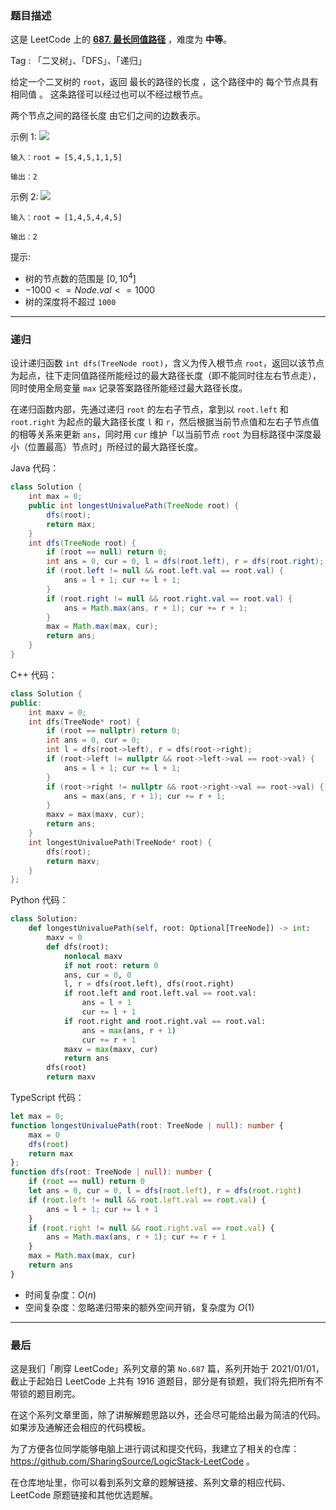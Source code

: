 ### 题目描述

这是 LeetCode 上的 **[687. 最长同值路径](https://leetcode.cn/problems/longest-univalue-path/solution/by-ac_oier-8ue8/)** ，难度为 **中等**。

Tag : 「二叉树」、「DFS」、「递归」



给定一个二叉树的 `root`，返回 最长的路径的长度 ，这个路径中的 每个节点具有相同值 。 这条路径可以经过也可以不经过根节点。

两个节点之间的路径长度 由它们之间的边数表示。

示例 1:
![](https://assets.leetcode.com/uploads/2020/10/13/ex1.jpg)
```
输入：root = [5,4,5,1,1,5]

输出：2
```
示例 2:
![](https://assets.leetcode.com/uploads/2020/10/13/ex2.jpg)
```
输入：root = [1,4,5,4,4,5]

输出：2
```

提示:
* 树的节点数的范围是 $[0, 10^4] $
* $-1000 <= Node.val <= 1000$
* 树的深度将不超过 `1000` 

---

### 递归

设计递归函数 `int dfs(TreeNode root)`，含义为传入根节点 `root`，返回以该节点为起点，往下走同值路径所能经过的最大路径长度（即不能同时往左右节点走），同时使用全局变量 `max` 记录答案路径所能经过最大路径长度。

在递归函数内部，先通过递归 `root` 的左右子节点，拿到以 `root.left` 和 `root.right` 为起点的最大路径长度 `l` 和 `r`，然后根据当前节点值和左右子节点值的相等关系来更新 `ans`，同时用 `cur` 维护「以当前节点 `root` 为目标路径中深度最小（位置最高）节点时」所经过的最大路径长度。

Java 代码：
```Java
class Solution {
    int max = 0;
    public int longestUnivaluePath(TreeNode root) {
        dfs(root);
        return max;
    }
    int dfs(TreeNode root) {
        if (root == null) return 0;
        int ans = 0, cur = 0, l = dfs(root.left), r = dfs(root.right);
        if (root.left != null && root.left.val == root.val) {
            ans = l + 1; cur += l + 1;
        }
        if (root.right != null && root.right.val == root.val) {
            ans = Math.max(ans, r + 1); cur += r + 1;
        }
        max = Math.max(max, cur);
        return ans;
    }
}
```
C++ 代码：
```C++
class Solution {
public:
    int maxv = 0;
    int dfs(TreeNode* root) {
        if (root == nullptr) return 0;
        int ans = 0, cur = 0;
        int l = dfs(root->left), r = dfs(root->right);
        if (root->left != nullptr && root->left->val == root->val) {
            ans = l + 1; cur += l + 1;
        }
        if (root->right != nullptr && root->right->val == root->val) {
            ans = max(ans, r + 1); cur += r + 1;
        }
        maxv = max(maxv, cur);
        return ans;
    }
    int longestUnivaluePath(TreeNode* root) {
        dfs(root);
        return maxv;
    }
};
```
Python 代码：
```Python
class Solution:
    def longestUnivaluePath(self, root: Optional[TreeNode]) -> int:
        maxv = 0
        def dfs(root):
            nonlocal maxv
            if not root: return 0
            ans, cur = 0, 0
            l, r = dfs(root.left), dfs(root.right)
            if root.left and root.left.val == root.val:
                ans = l + 1
                cur += l + 1
            if root.right and root.right.val == root.val:
                ans = max(ans, r + 1)
                cur += r + 1
            maxv = max(maxv, cur)
            return ans
        dfs(root)
        return maxv
```
TypeScript 代码：
```TypeScript
let max = 0;
function longestUnivaluePath(root: TreeNode | null): number {
    max = 0
    dfs(root)
    return max
};
function dfs(root: TreeNode | null): number {
    if (root == null) return 0
    let ans = 0, cur = 0, l = dfs(root.left), r = dfs(root.right)
    if (root.left != null && root.left.val == root.val) {
        ans = l + 1; cur += l + 1
    }
    if (root.right != null && root.right.val == root.val) {
        ans = Math.max(ans, r + 1); cur += r + 1
    }
    max = Math.max(max, cur)
    return ans
}
```
* 时间复杂度：$O(n)$
* 空间复杂度：忽略递归带来的额外空间开销，复杂度为 $O(1)$

---

### 最后

这是我们「刷穿 LeetCode」系列文章的第 `No.687` 篇，系列开始于 2021/01/01，截止于起始日 LeetCode 上共有 1916 道题目，部分是有锁题，我们将先把所有不带锁的题目刷完。

在这个系列文章里面，除了讲解解题思路以外，还会尽可能给出最为简洁的代码。如果涉及通解还会相应的代码模板。

为了方便各位同学能够电脑上进行调试和提交代码，我建立了相关的仓库：https://github.com/SharingSource/LogicStack-LeetCode 。

在仓库地址里，你可以看到系列文章的题解链接、系列文章的相应代码、LeetCode 原题链接和其他优选题解。

